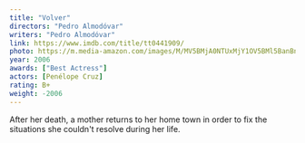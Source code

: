 ```yaml
---
title: "Volver"
directors: "Pedro Almodóvar"
writers: "Pedro Almodóvar"
link: https://www.imdb.com/title/tt0441909/
photo: https://m.media-amazon.com/images/M/MV5BMjA0NTUxMjY1OV5BMl5BanBnXkFtZTcwNjI2OTMzMQ@@._V1_FMjpg_UX968_.jpg
year: 2006
awards: ["Best Actress"]
actors: [Penélope Cruz]
rating: B+
weight: -2006
---
```

After her death, a mother returns to her home town in order to fix the situations she couldn't resolve during her life.